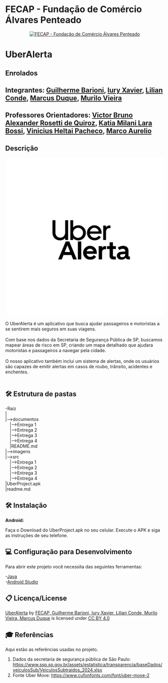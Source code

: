 
# FECAP - Fundação de Comércio Álvares Penteado

<p align="center">
<a href= "https://www.fecap.br/"><img src="https://encrypted-tbn0.gstatic.com/images?q=tbn:ANd9GcRhZPrRa89Kma0ZZogxm0pi-tCn_TLKeHGVxywp-LXAFGR3B1DPouAJYHgKZGV0XTEf4AE&usqp=CAU" alt="FECAP - Fundação de Comércio Álvares Penteado" border="0"></a>
</p>

# UberAlerta

## Enrolados

## Integrantes: <a href="https://www.linkedin.com/in/guilhermebarioni/">Guilherme Barioni</a>, <a href="https://www.linkedin.com/in/iury-xavier-03699430a/">Iury Xavier</a>, <a href="https://www.linkedin.com/in/lilian-mercedes-paye-conde-894051333//">Lilian Conde</a>, <a href="https://www.linkedin.com/in/marcus-vin%C3%ADcius-miranda-duque-8987a5322/">Marcus Duque</a>, <a href="https://www.linkedin.com/in/murilodesouzavieira/">Murilo Vieira</a>

## Professores Orientadores: <a href="https://www.linkedin.com/in/victorbarq/">Victor Bruno Alexander Rosetti de Quiroz</a>, <a href="https://www.linkedin.com/in/katia-bossi/">Katia Milani Lara Bossi</a>, <a href="https://www.linkedin.com/in//">Vinicius Heltai Pacheco</a>, <a href="https://www.linkedin.com/in/marco-aurelio-lima-barbosa/"> Marco Aurelio</a>

## Descrição

<p align="center">
<img src="https://raw.githubusercontent.com/2025-1-NCC3/Projeto17/refs/heads/main/imagens/Alerta.png" alt="UberAlerta" border="0">
</p>

O UberAlerta é um aplicativo que busca ajudar passageiros e motoristas a se sentirem mais seguros em suas viagens.
<br><br>
Com base nos dados da Secretaria de Segurança Pública de SP, buscamos mapear áreas de risco em SP, criando um mapa detalhado que ajudara motoristas e passageiros a navegar pela cidade.
<br><br>
O nosso aplicativo também inclui um sistema de alertas, onde os usuários são capazes de emitir alertas em casos de roubo, trânsito, acidentes e enchentes.
<br><br>

## 🛠 Estrutura de pastas

-Raiz<br>
|<br>
|-->documentos<br>
  &emsp;|-->Entrega 1<br>
  &emsp;|-->Entrega 2<br>
  &emsp;|-->Entrega 3<br>
  &emsp;|-->Entrega 4<br>
  &emsp;|README.md<br>
|-->imagens<br>
|-->src<br>
  &emsp;|-->Entrega 1<br>
  &emsp;|-->Entrega 2<br>
  &emsp;|-->Entrega 3<br>
  &emsp;|-->Entrega 4<br>
|UberProject.apk<br>
|readme.md<br>

## 🛠 Instalação

<b>Android:</b>

Faça o Download do UberProject.apk no seu celular.
Execute o APK e siga as instruções de seu telefone.


## 💻 Configuração para Desenvolvimento

Para abrir este projeto você necessita das seguintes ferramentas:

-<a href="https://www.java.com/pt-BR/">Java</a><br>
-<a href="https://developer.android.com/studio?hl=pt-br">Android Studio</a>

## 📋 Licença/License
<p xmlns:cc="http://creativecommons.org/ns#" xmlns:dct="http://purl.org/dc/terms/"><a property="dct:title" rel="cc:attributionURL" href="https://github.com/2025-1-NCC3/Projeto17">UberAlerta</a> by <a rel="cc:attributionURL dct:creator" property="cc:attributionName" href="https://github.com/orgs/2025-1-NCC3/teams/grupo17">FECAP, Guilherme Barioni, Iury Xavier, Lilian Conde, Murilo Vieira, Marcus Duque</a> is licensed under <a href="https://creativecommons.org/licenses/by/4.0/?ref=chooser-v1" target="_blank" rel="license noopener noreferrer" style="display:inline-block;">CC BY 4.0<img style="height:22px!important;margin-left:3px;vertical-align:text-bottom;" src="https://mirrors.creativecommons.org/presskit/icons/cc.svg?ref=chooser-v1" alt=""><img style="height:22px!important;margin-left:3px;vertical-align:text-bottom;" src="https://mirrors.creativecommons.org/presskit/icons/by.svg?ref=chooser-v1" alt=""></a></p> 

## 🎓 Referências

Aqui estão as referências usadas no projeto.

1. Dados da secretaria de segurança pública de São Paulo: <https://www.ssp.sp.gov.br/assets/estatistica/transparencia/baseDados/veiculosSub/VeiculosSubtraidos_2024.xlsx>
2. Fonte Uber Move: <https://www.cufonfonts.com/font/uber-move-2>
